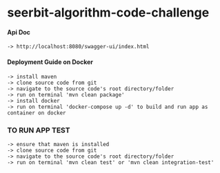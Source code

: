# seerbit-algorithm-code-challenge

#### Api Doc 
    -> http://localhost:8080/swagger-ui/index.html

#### Deployment Guide on Docker
    -> install maven
    -> clone source code from git
    -> navigate to the source code's root directory/folder
    -> run on terminal 'mvn clean package'
    -> install docker
    -> run on terminal 'docker-compose up -d' to build and run app as container on docker

### TO RUN APP TEST
    -> ensure that maven is installed
    -> clone source code from git
    -> navigate to the source code's root directory/folder
    -> run on terminal 'mvn clean test' or 'mvn clean integration-test'
        